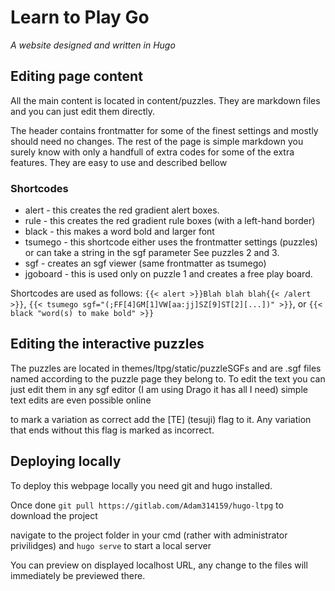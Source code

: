 # Learn to Play Go
*A website designed and written in Hugo*

## Editing page content
All the main content is located in content/puzzles. They are markdown files and you can just edit them directly. 

The header contains frontmatter for some of the finest settings and mostly should need no changes. The rest of the page is simple markdown you surely know with only a handfull of extra codes for some of the extra features. They are easy to use and described bellow

### Shortcodes

- alert - this creates the red gradient alert boxes.
- rule - this creates the red gradient rule boxes (with a left-hand border)
- black - this makes a word bold and larger font
- tsumego - this shortcode either uses the frontmatter settings (puzzles) or can take a string in the sgf parameter See puzzles 2 and 3.
- sgf - creates an sgf viewer (same frontmatter as tsumego)
- jgoboard - this is used only on puzzle 1 and creates a free play board.

Shortcodes are used as follows: `{{< alert >}}Blah blah blah{{< /alert >}}`, `{{< tsumego sgf="(;FF[4]GM[1]VW[aa:jj]SZ[9]ST[2][...])" >}}`, or `{{< black "word(s) to make bold" >}}`

## Editing the interactive puzzles
The puzzles are located in  themes/ltpg/static/puzzleSGFs and are .sgf files named according to the puzzle page they belong to. To edit the text you can just edit them in any sgf editor (I am using Drago it has all I need) simple text edits are even possible online 

to mark a variation as correct add the [TE] (tesuji) flag to it. Any variation that ends without this flag is marked as incorrect.

## Deploying locally
To deploy this webpage locally you need git and hugo installed.

Once done ```git pull https://gitlab.com/Adam314159/hugo-ltpg``` to download the project

navigate to the project folder in your cmd (rather with administrator privilidges) and ```hugo serve``` to start a local server

You can preview on displayed localhost URL, any change to the files will immediately be previewed there.